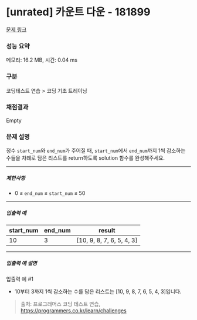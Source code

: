 # [unrated] 카운트 다운 - 181899 

[문제 링크](https://school.programmers.co.kr/learn/courses/30/lessons/181899) 

### 성능 요약

메모리: 16.2 MB, 시간: 0.04 ms

### 구분

코딩테스트 연습 > 코딩 기초 트레이닝

### 채점결과

Empty

### 문제 설명

<p>정수 <code>start_num</code>와 <code>end_num</code>가 주어질 때, <code>start_num</code>에서 <code>end_num</code>까지 1씩 감소하는 수들을 차례로 담은 리스트를 return하도록 solution 함수를 완성해주세요.</p>

<hr>

<h5>제한사항</h5>

<ul>
<li>0 ≤ <code>end_num</code> ≤ <code>start_num</code> ≤ 50</li>
</ul>

<hr>

<h5>입출력 예</h5>
<table class="table">
        <thead><tr>
<th>start_num</th>
<th>end_num</th>
<th>result</th>
</tr>
</thead>
        <tbody><tr>
<td>10</td>
<td>3</td>
<td>[10, 9, 8, 7, 6, 5, 4, 3]</td>
</tr>
</tbody>
      </table>
<hr>

<h5>입출력 예 설명</h5>

<p>입출력 예 #1</p>

<ul>
<li>10부터 3까지 1씩 감소하는 수를 담은 리스트는 [10, 9, 8, 7, 6, 5, 4, 3]입니다.</li>
</ul>


> 출처: 프로그래머스 코딩 테스트 연습, https://programmers.co.kr/learn/challenges